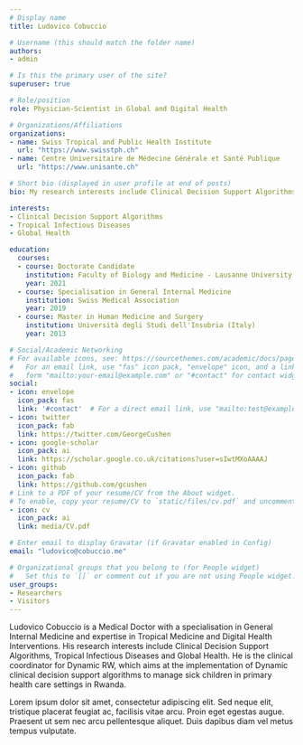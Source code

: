 ```yaml
---
# Display name
title: Ludovico Cobuccio

# Username (this should match the folder name)
authors:
- admin

# Is this the primary user of the site?
superuser: true

# Role/position
role: Physician-Scientist in Global and Digital Health

# Organizations/Affiliations
organizations:
- name: Swiss Tropical and Public Health Institute
  url: "https://www.swisstph.ch"
- name: Centre Universitaire de Médecine Générale et Santé Publique 
  url: "https://www.unisante.ch"

# Short bio (displayed in user profile at end of posts)
bio: My research interests include Clinical Decision Support Algorithms, Tropical Infectious Diseases and Global Health.

interests:
- Clinical Decision Support Algorithms
- Tropical Infectious Diseases
- Global Health

education:
  courses:
  - course: Doctorate Candidate
    institution: Faculty of Biology and Medicine - Lausanne University
    year: 2021
  - course: Specialisation in General Internal Medicine
    institution: Swiss Medical Association
    year: 2019
  - course: Master in Human Medicine and Surgery
    institution: Università degli Studi dell'Insubria (Italy)
    year: 2013

# Social/Academic Networking
# For available icons, see: https://sourcethemes.com/academic/docs/page-builder/#icons
#   For an email link, use "fas" icon pack, "envelope" icon, and a link in the
#   form "mailto:your-email@example.com" or "#contact" for contact widget.
social:
- icon: envelope
  icon_pack: fas
  link: '#contact'  # For a direct email link, use "mailto:test@example.org".
- icon: twitter
  icon_pack: fab
  link: https://twitter.com/GeorgeCushen
- icon: google-scholar
  icon_pack: ai
  link: https://scholar.google.co.uk/citations?user=sIwtMXoAAAAJ
- icon: github
  icon_pack: fab
  link: https://github.com/gcushen
# Link to a PDF of your resume/CV from the About widget.
# To enable, copy your resume/CV to `static/files/cv.pdf` and uncomment the lines below.
- icon: cv
  icon_pack: ai
  link: media/CV.pdf

# Enter email to display Gravatar (if Gravatar enabled in Config)
email: "ludovico@cobuccio.me"

# Organizational groups that you belong to (for People widget)
#   Set this to `[]` or comment out if you are not using People widget.
user_groups:
- Researchers
- Visitors
---
```


Ludovico Cobuccio is a Medical Doctor with a specialisation in General Internal Medicine and expertise in Tropical Medicine and Digital Health Interventions. His research interests include Clinical Decision Support Algorithms, Tropical Infectious Diseases and Global Health. He is the clinical coordinator for Dynamic RW, which aims at the implementation of Dynamic clinical decision support algorithms to manage sick children in primary health care settings in Rwanda.

Lorem ipsum dolor sit amet, consectetur adipiscing elit. Sed neque elit, tristique placerat feugiat ac, facilisis vitae arcu. Proin eget egestas augue. Praesent ut sem nec arcu pellentesque aliquet. Duis dapibus diam vel metus tempus vulputate.
